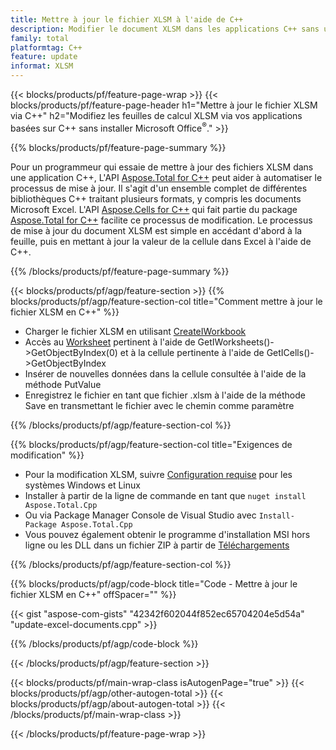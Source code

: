 ```yaml
---
title: Mettre à jour le fichier XLSM à l'aide de C++
description: Modifier le document XLSM dans les applications C++ sans utiliser Microsoft Excel.
family: total
platformtag: C++
feature: update
informat: XLSM
---
```

{{< blocks/products/pf/feature-page-wrap >}}
{{< blocks/products/pf/feature-page-header h1="Mettre à jour le fichier XLSM via C++" h2="Modifiez les feuilles de calcul XLSM via vos applications basées sur C++ sans installer Microsoft Office<sup>&reg;</sup>." >}}

{{% blocks/products/pf/feature-page-summary %}}

Pour un programmeur qui essaie de mettre à jour des fichiers XLSM dans une application C++, L'API [Aspose.Total for C++](https://products.aspose.com/total/cpp/) peut aider à automatiser le processus de mise à jour. Il s'agit d'un ensemble complet de différentes bibliothèques C++ traitant plusieurs formats, y compris les documents Microsoft Excel. L'API [Aspose.Cells for C++](https://products.aspose.com/cells/cpp/) qui fait partie du package [Aspose.Total for C++](https://products.aspose.com/total/cpp/) facilite ce processus de modification. Le processus de mise à jour du document XLSM est simple en accédant d'abord à la feuille, puis en mettant à jour la valeur de la cellule dans Excel à l'aide de C++.

{{% /blocks/products/pf/feature-page-summary %}}

{{< blocks/products/pf/agp/feature-section >}}
{{% blocks/products/pf/agp/feature-section-col title="Comment mettre à jour le fichier XLSM en C++" %}}

- Charger le fichier XLSM en utilisant [CreateIWorkbook](https://reference.aspose.com/cells/cpp/class/aspose.cells.factory#a93f7282b976d2a001d44198dedaceee8)
- Accès au [Worksheet](https://reference.aspose.com/cells/cpp/class/aspose.cells.i_worksheet) pertinent à l'aide de GetIWorksheets()->GetObjectByIndex(0) et à la cellule pertinente à l'aide de GetICells()->GetObjectByIndex
- Insérer de nouvelles données dans la cellule consultée à l'aide de la méthode PutValue
- Enregistrez le fichier en tant que fichier .xlsm à l'aide de la méthode Save en transmettant le fichier avec le chemin comme paramètre

{{% /blocks/products/pf/agp/feature-section-col %}}

{{% blocks/products/pf/agp/feature-section-col title="Exigences de modification" %}}

- Pour la modification XLSM, suivre [Configuration requise](https://docs.aspose.com/cells/cpp/system-requirements/) pour les systèmes Windows et Linux 
- Installer à partir de la ligne de commande en tant que ```nuget install Aspose.Total.Cpp```
- Ou via Package Manager Console de Visual Studio avec ```Install-Package Aspose.Total.Cpp```
- Vous pouvez également obtenir le programme d'installation MSI hors ligne ou les DLL dans un fichier ZIP à partir de [Téléchargements](https://releases.aspose.com/cells/cpp)

{{% /blocks/products/pf/agp/feature-section-col %}}

{{% blocks/products/pf/agp/code-block title="Code - Mettre à jour le fichier XLSM en C++" offSpacer="" %}}

{{< gist "aspose-com-gists" "42342f602044f852ec65704204e5d54a" "update-excel-documents.cpp" >}}

{{% /blocks/products/pf/agp/code-block %}}

{{< /blocks/products/pf/agp/feature-section >}}

{{< blocks/products/pf/main-wrap-class isAutogenPage="true" >}}
{{< blocks/products/pf/agp/other-autogen-total >}}
{{< blocks/products/pf/agp/about-autogen-total >}}
{{< /blocks/products/pf/main-wrap-class >}}

{{< /blocks/products/pf/feature-page-wrap >}}